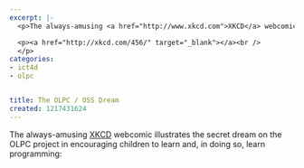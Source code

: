 ```yaml
---
excerpt: |-
  <p>The always-amusing <a href="http://www.xkcd.com">XKCD</a> webcomic illustrates the secret dream on the OLPC project in encouraging children to learn and, in doing so, learn programming:</p>

  <p><a href="http://xkcd.com/456/" target="_blank"></a><br />
  </p>
categories:
- ict4d
- olpc


title: The OLPC / OSS Dream
created: 1217431624
---
```

<p>The always-amusing <a href="http://www.xkcd.com">XKCD</a> webcomic illustrates the secret dream on the OLPC project in encouraging children to learn and, in doing so, learn programming:</p>

<p><a href="http://xkcd.com/456/" target="_blank"></a><br />
</p>

